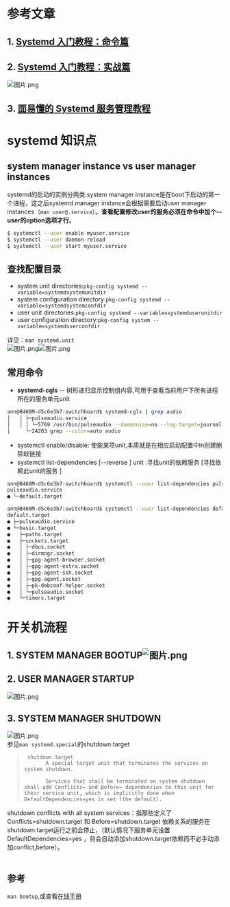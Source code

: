 
# 参考文章

## 1. [Systemd 入门教程：命令篇](https://www.ruanyifeng.com/blog/2016/03/systemd-tutorial-commands.html)

## 2. [Systemd 入门教程：实战篇](https://www.ruanyifeng.com/blog/2016/03/systemd-tutorial-part-two.html)

![图片.png](https://cdn.nlark.com/yuque/0/2021/png/22279344/1631265055969-cd3978e5-bfbc-4e7d-b463-3443b6e27e98.png#clientId=ue2af73b3-1d52-4&crop=0&crop=0&crop=1&crop=1&from=paste&height=405&id=u695b478e&margin=%5Bobject%20Object%5D&name=%E5%9B%BE%E7%89%87.png&originHeight=405&originWidth=720&originalType=binary&ratio=1&rotation=0&showTitle=false&size=63786&status=done&style=none&taskId=u691cb8be-2e3b-4a26-afab-284e83fd0dd&title=&width=720)

## 3. [面易懂的 Systemd 服务管理教程](https://cloud.tencent.com/developer/article/1516125)

# systemd 知识点

## system manager instance vs user manager instances
systemd的启动的实例分两类:system manager instance是在boot下启动的第一个进程，这之后systemd manager instance会根据需要启动user manager instances（`man user@.service`）。**查看配置修改user的服务必须在命令中加个--user的option选项才行**。
```bash
$ systemctl --user enable myuser.service 
$ systemctl --user daemon-reload 
$ systemctl --user start myuser.service
```

##  查找配置目录

- system unit directories:`pkg-config systemd --variable=systemdsystemunitdir`
- system configuration directory:`pkg-config systemd --variable=systemdsystemconfdir`
- user unit directories:`pkg-config systemd --variable=systemduserunitdir`
- user configuration directory:`pkg-config system --variable=systemduserconfdir`

详见：`man systemd.unit`<br />![图片.png](https://cdn.nlark.com/yuque/0/2021/png/22279344/1631523080311-48dfa3ac-7e18-4d86-8e52-caa96e27b935.png#clientId=ubde14ad4-5364-4&crop=0&crop=0&crop=1&crop=1&from=paste&height=817&id=ue73c9361&margin=%5Bobject%20Object%5D&name=%E5%9B%BE%E7%89%87.png&originHeight=817&originWidth=1342&originalType=binary&ratio=1&rotation=0&showTitle=false&size=195483&status=done&style=none&taskId=u34dc5218-d874-47e0-a1ec-7daaf37787c&title=&width=1342)![图片.png](https://cdn.nlark.com/yuque/0/2021/png/22279344/1631523086927-1df940d4-125b-4ac9-aebb-b63c5e976c7f.png#clientId=ubde14ad4-5364-4&crop=0&crop=0&crop=1&crop=1&from=paste&id=u5981ca69&margin=%5Bobject%20Object%5D&name=%E5%9B%BE%E7%89%87.png&originHeight=817&originWidth=1342&originalType=binary&ratio=1&rotation=0&showTitle=false&size=195483&status=done&style=none&taskId=u81d523ca-599e-4cf4-a597-d6c323fb502&title=)

## 常用命令

- **systemd-cgls** -- 树形递归显示控制组内容,可用于查看当前用户下所有进程所在的服务单元unit
```bash
ann@B460M-d5c6e3b7:switchboard$ systemd-cgls | grep audio
│   │ ├─pulseaudio.service 
│   │ │ └─5769 /usr/bin/pulseaudio --daemonize=no --log-target=journal
│     └─24283 grep --color=auto audio

```

- systemctl enable/disable: 使能某项unit,本质就是在相应启动配置中ln创建删除软链接
- systemctl list-dependencies [--reverse ] unit :寻找unit的依赖服务 [寻找依赖此unit的服务 ]
```bash
ann@B460M-d5c6e3b7:switchboard$ systemctl --user list-dependencies pulseaudio.service --all --reverse 
pulseaudio.service
● └─default.target

ann@B460M-d5c6e3b7:switchboard$ systemctl --user list-dependencies default.target 
default.target
● ├─pulseaudio.service
● └─basic.target
●   ├─paths.target
●   ├─sockets.target
●   │ ├─dbus.socket
●   │ ├─dirmngr.socket
●   │ ├─gpg-agent-browser.socket
●   │ ├─gpg-agent-extra.socket
●   │ ├─gpg-agent-ssh.socket
●   │ ├─gpg-agent.socket
●   │ ├─pk-debconf-helper.socket
●   │ └─pulseaudio.socket
●   └─timers.target

```







# 开关机流程

## 1. SYSTEM MANAGER BOOTUP![图片.png](https://cdn.nlark.com/yuque/0/2021/png/22279344/1631520259926-4639c7cb-236b-487c-9365-cd1896d2047e.png#clientId=ubde14ad4-5364-4&crop=0&crop=0&crop=1&crop=1&from=paste&height=503&id=ue31bd4bc&margin=%5Bobject%20Object%5D&name=%E5%9B%BE%E7%89%87.png&originHeight=503&originWidth=811&originalType=binary&ratio=1&rotation=0&showTitle=false&size=44398&status=done&style=none&taskId=u4a8aaa5b-7760-49d2-b87a-93c22ab4859&title=&width=811)

## 2. USER MANAGER STARTUP
![图片.png](https://cdn.nlark.com/yuque/0/2021/png/22279344/1631520309742-0d3eb6dd-839b-43d0-9a0c-be975f02120d.png#clientId=ubde14ad4-5364-4&crop=0&crop=0&crop=1&crop=1&from=paste&height=482&id=ubc5e7769&margin=%5Bobject%20Object%5D&name=%E5%9B%BE%E7%89%87.png&originHeight=482&originWidth=886&originalType=binary&ratio=1&rotation=0&showTitle=false&size=69466&status=done&style=none&taskId=u8eba1016-7190-45b5-a2d6-a60279f8849&title=&width=886)

## 3. SYSTEM MANAGER SHUTDOWN
![图片.png](https://cdn.nlark.com/yuque/0/2021/png/22279344/1631519105375-3d70eda1-7e5e-43cb-b90f-2cfeeb5e91b6.png#clientId=ubde14ad4-5364-4&crop=0&crop=0&crop=1&crop=1&from=paste&height=633&id=YNeq9&margin=%5Bobject%20Object%5D&name=%E5%9B%BE%E7%89%87.png&originHeight=633&originWidth=1257&originalType=binary&ratio=1&rotation=0&showTitle=false&size=83032&status=done&style=none&taskId=u24648f0c-8cb9-4877-a4f5-6ffabe61496&title=&width=1257)<br />参见`man systemd.special`的shutdown.target
>      shutdown.target
>            A special target unit that terminates the services on system shutdown.
> 
>            Services that shall be terminated on system shutdown shall add Conflicts= and Before= dependencies to this unit for their service unit, which is implicitly done when DefaultDependencies=yes is set (the default).
> 

shutdown conflicts with all system services：指那些定义了Conflicts=shutdown.target 和 Before=shutdown.target 依赖关系的服务在shutdown.target运行之前会停止，（默认情况下服务单元设置DefaultDependencies=yes ，将会自动添加shutdown.target依赖而不必手动添加conflict,before）。 <br />[<br />](https://blog.csdn.net/z1026544682/article/details/104538239)

## 参考
`man bootup`,或查看[在线手册](https://www.linux.org/docs/man7/bootup.html)
